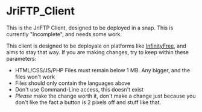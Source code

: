 # JriFTP_Client
This is the JriFTP Client, designed to be deployed in a snap. This is currently "Incomplete", and needs some work.

This client is designed to be deployale on platforms like [InfinityFree](https://infinityfree.com), and aims to stay that way. If you are making changes, try to keep within these parameters:

* HTML/CSS/JS/PHP Files must remain below 1 MB. Any bigger, and the files won't work
* Files should only contain the languages above
* Don't use Command-Line access, this doesn't exist
* *Please* make the change worth it, don't make a change just because you don't like the fact a button is 2 pixels off and stuff like that.

